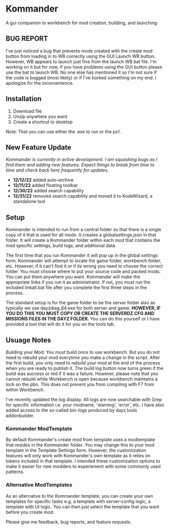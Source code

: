# Kommander

 A gui companion to workbench for mod creation, building, and launching

## BUG REPORT
I've just noticed a bug that prevents mods created with the create mod button from loading in to WB correctly using the GUI Launch WB button. However, WB appears to launch just fine from the launch WB bat file. I'm working on it but for now, if you have problems using the GUI button please use the bat to launch WB. No one else has mentioned it so I'm not sure if the code is bugged (most likely) or if I've borked something on my end. I apologize for the inconvenience.

## Installation
1. Download file
2. Unzip anywhere you want
3. Create a shortcut to desktop

Note: That you can use either the .exe to run or the ps1. 

## New Feature Update
*Kommander is currently in active development. I am squashing bugs as I find them and adding new features. Expect things to break from time to time and check back here frequently for updates.*
- **12/12/22** added auto-archive 
- **12/11/22** added floating toolbar 
- **12/30/22** added search capability
- **12/31/22** removed search capability and moved it to KodeWizard, a standalone tool 

## Setup

Kommander is intended to run from a central folder so that there is a single copy of it that is used for all mods. It creates a globalsettings.json in that folder.  It will create a Kommander folder within each mod that contains the mod specific settings, build logs, and additional data.

The first time that you run Kommander it will pop up in the global settings form.  Kommander will attempt to locate the game folder, workbench folder, etc.  However, if it can't find it or if its wrong you need to choose the correct folder. You must choose where to put your source code and packed mods.  You can put them anywhere you want. Kommander will make the appropriate links if you run it as administrator.  If not, you must run the included linkall.bat file after you complete the first three steps in the process.

The standard setup is for the game folder to be the server folder also as typically we use dayzdiag_64.exe for both server and game.  **HOWEVER, IF YOU DO THIS YOU MUST COPY OR CREATE THE SERVERDZ.CFG AND MISSIONS FILES IN THE DAYZ FOLDER.**  You can do this yourself or I have provided a tool that will do it for you on the tools tab.  

## Usuage Notes

Building your Mod: You *must* build once to use workbench. But you do not need to rebuild your mod everytime you make a change in the script. After the first build, you only need to *rebuild* your mod at the end of the process when you are ready to publish it. The build log button now turns green if the build was success or red if it was a failure. However, please note that you cannot rebuild while Workbench is open because workbench maintains a lock on the pbo. This does not prevent you from compiling with F7 from within Workbench.  

I've recently updated the log display.  All logs are now searchable with Grep for specific information i.e. your modname, 'warning', 'error', etc.  I have also added access to the so-called bin-logs produced by dayz tools addonbuilder.

### Kommander ModTemplate

By default Kommander's create mod from template uses a modtemplate that resides in the Kommander folder. You may change this to your mod template in the Template Settings form.  However, the customization features will only work with Kommander's own template as it relies on tokens included in that template. I intended these customization options to make it easier for new modders to experiement with some commonly used patterns.

### Alternative ModTemplates

As an alternative to the Kommander template, you can create your own templates for specific tasks e.g. a template with  server-config logic, a template with UI logic.  You can then just select the template that you want before you create mod.

Please give me feedback, bug reports, and feature requests.

